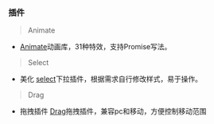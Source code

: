 ### 插件
> Animate  

- [Animate](https://wangzongxu.github.io/plugins/Animate)动画库，31种特效，支持Promise写法。

> Select  

- 美化 [select](https://wangzongxu.github.io/plugins/Select)下拉插件，根据需求自行修改样式，易于操作。

> Drag  

- 拖拽插件 [Drag](https://wangzongxu.github.io/plugins/Drag)拖拽插件，兼容pc和移动，方便控制移动范围
